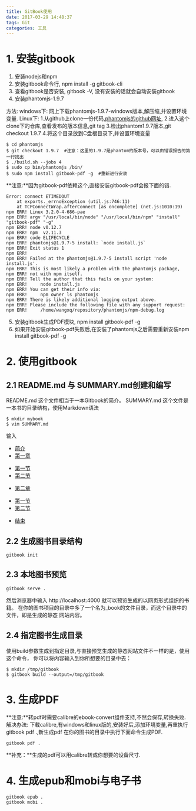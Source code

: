 ```yaml
---
title: GitBook使用
date: 2017-03-29 14:48:37
tags: Git
categories: 工具
---
```

# 1. 安装gitbook
1. 安装nodejs和npm
2. 安装gitbook命令行, npm install -g gitbook-cli
3. 查看gitbook是否安装, gitbook -V, 没有安装的话就会自动安装gitbook
4. 安装phantomjs-1.9.7
<!--More-->
方法:
windows下:
网上下载phantomjs-1.9.7-windows版本,解压缩,并设置环境变量.
Linux下:
1.从github上clone一份代码,[phantomjs的github网址](https://github.com/ariya/phantomjs.git),
2.进入这个clone下的仓库,查看发布的版本信息,git tag
3.检出phantom1.9.7版本,git checkout 1.9.7
4.将这个目录放到C盘根目录下,并设置环境变量
```
$ cd phantomjs
$ git checkout 1.9.7  #注意：这里的1.9.7是phantom的版本号，可以由错误报告的第一行找出 
$ ./build.sh --jobs 4
$ sudo cp bin/phantomjs /bin/
$ sudo npm install gitbook-pdf -g  #重新进行安装
```
**注意:**因为gitbook-pdf依赖这个,直接安装gitbook-pdf会报下面的错.
```
Error: connect ETIMEDOUT
    at exports._errnoException (util.js:746:11)
    at TCPConnectWrap.afterConnect [as oncomplete] (net.js:1010:19)
npm ERR! Linux 3.2.0-4-686-pae
npm ERR! argv "/usr/local/bin/node" "/usr/local/bin/npm" "install" "gitbook-pdf" "-g"
npm ERR! node v0.12.7
npm ERR! npm  v2.11.3
npm ERR! code ELIFECYCLE
npm ERR! phantomjs@1.9.7-5 install: `node install.js`
npm ERR! Exit status 1
npm ERR! 
npm ERR! Failed at the phantomjs@1.9.7-5 install script 'node install.js'.
npm ERR! This is most likely a problem with the phantomjs package,
npm ERR! not with npm itself.
npm ERR! Tell the author that this fails on your system:
npm ERR!     node install.js
npm ERR! You can get their info via:
npm ERR!     npm owner ls phantomjs
npm ERR! There is likely additional logging output above.
npm ERR! Please include the following file with any support request:
npm ERR!     /home/wangxq/repository/phantomjs/npm-debug.log
```
5. 安装gitbook生成PDF模块, npm install gitbook-pdf -g
6. 如果开始安装gitbook-pdf失败后,在安装了phantomjs之后需要重新安装npm install gitbook-pdf -g
# 2. 使用gitbook
## 2.1 README.md 与 SUMMARY.md创建和编写
README.md 这个文件相当于一本Gitbook的简介。
SUMMARY.md 这个文件是一本书的目录结构，使用Markdown语法
```
$ mkdir mybook
$ vim SUMMARY.md
```
输入
* [简介](README.md)
* [第一章](chapter1/README.md)
 - [第一节](chapter1/section1.md)
 - [第二节](chapter1/section2.md)
* [第二章](chapter2/README.md)
 - [第一节](chapter2/section1.md)
 - [第二节](chapter2/section2.md)
* [结束](end/README.md)

## 2.2 生成图书目录结构
 ```
 gitbook init
 ```

## 2.3 本地图书预览
```
gitbook serve .
```
然后浏览器中输入 http://localhost:4000 就可以预览生成的以网页形式组织的书籍。
在你的图书项目的目录中多了一个名为_book的文件目录，而这个目录中的文件，即是生成的静态
网站内容。

## 2.4 指定图书生成目录
使用build参数生成到指定目录,与直接预览生成的静态网站文件不一样的是，使用这个命令，
你可以将内容输入到你所想要的目录中去：
```
$ mkdir /tmp/gitbook
$ gitbook build --output=/tmp/gitbook
```
# 3. 生成PDF
**注意:**转pdf时需要calibre的ebook-convert组件支持,不然会保存,转换失败.
解决办法:
下载calibre,有windows和linux版的,安装好后,添加环境变量,再重执行gitbook pdf .,新生成pdf
在你的图书的目录中执行下面命令生成PDF.
```
gitbook pdf .
```
**补充：**生成的pdf可以用calibre转成你想要的设备尺寸.

# 4. 生成epub和mobi与电子书
```
gitbook epub .
gitbook mobi .
```
